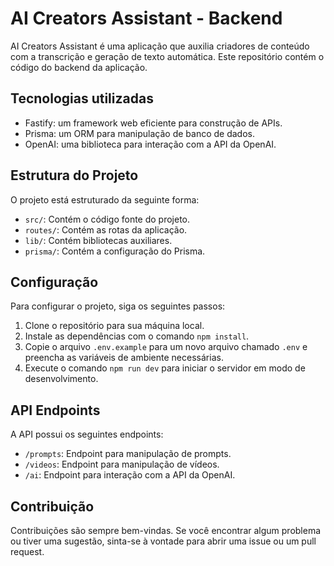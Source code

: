 # AI Creators Assistant - Backend

AI Creators Assistant é uma aplicação que auxilia criadores de conteúdo com a transcrição e geração de texto automática. Este repositório contém o código do backend da aplicação.

## Tecnologias utilizadas

- Fastify: um framework web eficiente para construção de APIs.
- Prisma: um ORM para manipulação de banco de dados.
- OpenAI: uma biblioteca para interação com a API da OpenAI.

## Estrutura do Projeto

O projeto está estruturado da seguinte forma:

- `src/`: Contém o código fonte do projeto.
- `routes/`: Contém as rotas da aplicação.
- `lib/`: Contém bibliotecas auxiliares.
- `prisma/`: Contém a configuração do Prisma.

## Configuração

Para configurar o projeto, siga os seguintes passos:

1. Clone o repositório para sua máquina local.
2. Instale as dependências com o comando `npm install`.
3. Copie o arquivo `.env.example` para um novo arquivo chamado `.env` e preencha as variáveis de ambiente necessárias.
4. Execute o comando `npm run dev` para iniciar o servidor em modo de desenvolvimento.

## API Endpoints

A API possui os seguintes endpoints:

- `/prompts`: Endpoint para manipulação de prompts.
- `/videos`: Endpoint para manipulação de vídeos.
- `/ai`: Endpoint para interação com a API da OpenAI.

## Contribuição

Contribuições são sempre bem-vindas. Se você encontrar algum problema ou tiver uma sugestão, sinta-se à vontade para abrir uma issue ou um pull request.
